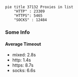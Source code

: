 
```mermaid
pie title 37132 Proxies in list
    "HTTP" : 23309
    "HTTPS": 5465
    "SOCKS" : 12484
```

### Some Info
#### Average Timeout

- mixed: 2.8s
- http: 1.4s
- https: 8.7s
- socks: 6.6s